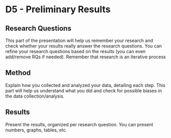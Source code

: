 # D5 - Preliminary Results

## Research Questions
This part of the presentation will help us remember your research and check
whether your results really answer the research questions. You can refine your research questions based
on the results (you can even add/remove RQs if needed). Remember that research is an iterative process

## Method
Explain how you collected and analyzed your data, detailing each step. This part will help us
understand what you did and check for possible biases in the data collection/analysis.

## Results
Present the results, organized per research question. You can present numbers, graphs, tables,
etc.
